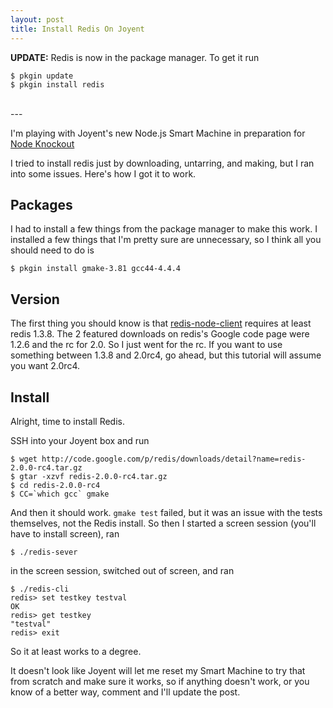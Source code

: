 ```yaml
---
layout: post
title: Install Redis On Joyent
---
```


**UPDATE:** Redis is now in the package manager. To get it run

    $ pkgin update
    $ pkgin install redis
<br />
---

I'm playing with Joyent's new Node.js Smart Machine in preparation for [Node Knockout](http://nodeknockout.com/)

I tried to install redis just by downloading, untarring, and making, but I ran into some issues. Here's how I got it to work. 

## Packages

I had to install a few things from the package manager to make this work. I installed a few things that I'm pretty sure are unnecessary, so I think all you should need to do is

    $ pkgin install gmake-3.81 gcc44-4.4.4

## Version

The first thing you should know is that [redis-node-client](http://github.com/fictorial/redis-node-client) requires at least redis 1.3.8. The 2 featured downloads on redis's Google code page were 1.2.6 and the rc for 2.0. So I just went for the rc. If you want to use something between 1.3.8 and 2.0rc4, go ahead, but this tutorial will assume you want 2.0rc4. 

## Install

Alright, time to install Redis. 

SSH into your Joyent box and run

    $ wget http://code.google.com/p/redis/downloads/detail?name=redis-2.0.0-rc4.tar.gz
    $ gtar -xzvf redis-2.0.0-rc4.tar.gz
    $ cd redis-2.0.0-rc4
    $ CC=`which gcc` gmake

And then it should work. `gmake test` failed, but it was an issue with the tests themselves, not the Redis install. So then I started a screen session (you'll have to install screen), ran

    $ ./redis-sever

in the screen session, switched out of screen, and ran

    $ ./redis-cli 
    redis> set testkey testval
    OK
    redis> get testkey
    "testval"
    redis> exit

So it at least works to a degree.

It doesn't look like Joyent will let me reset my Smart Machine to try that from scratch and make sure it works, so if anything doesn't work, or you know of a better way, comment and I'll update the post. 
